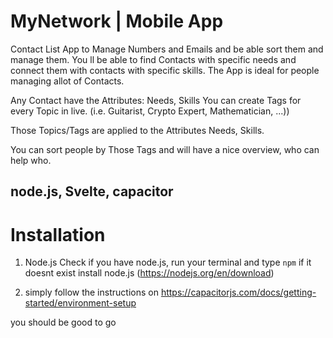 # MyNetwork | Mobile App

Contact List App to Manage Numbers and Emails and be able sort them and manage them.
You ll be able to find Contacts with specific needs and connect them with contacts with specific skills.
The App is ideal for people managing allot of Contacts.

Any Contact have the Attributes: Needs, Skills
You can create Tags for every Topic in live. (i.e. Guitarist, Crypto Expert, Mathematician, ...))

Those Topics/Tags are applied to the Attributes Needs, Skills.

You can sort people by Those Tags and will have a nice overview, who can help who.



## node.js, Svelte, capacitor

# Installation

1. Node.js
   Check if you have node.js, run your terminal and type `npm`
   if it doesnt exist install node.js (https://nodejs.org/en/download)

2. simply follow the instructions on https://capacitorjs.com/docs/getting-started/environment-setup

you should be good to go

